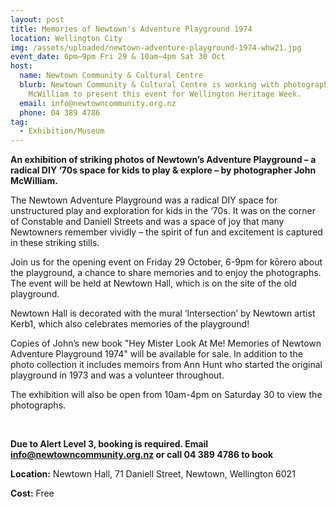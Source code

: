 ```yaml
---
layout: post
title: Memories of Newtown's Adventure Playground 1974
location: Wellington City
img: /assets/uploaded/newtown-adventure-playground-1974-whw21.jpg
event_date: 6pm–9pm Fri 29 & 10am–4pm Sat 30 Oct
host:
  name: Newtown Community & Cultural Centre
  blurb: Newtown Community & Cultural Centre is working with photographer John
    McWilliam to present this event for Wellington Heritage Week.
  email: info@newtowncommunity.org.nz
  phone: 04 389 4786
tag:
  - Exhibition/Museum
---
```

**An exhibition of striking photos of Newtown’s Adventure Playground – a radical DIY ‘70s space for kids to play & explore – by photographer John McWilliam.** 

The Newtown Adventure Playground was a radical DIY space for unstructured play and exploration for kids in the ‘70s. It was on the corner of Constable and Daniell Streets and was a space of joy that many Newtowners remember vividly – the spirit of fun and excitement is captured in these striking stills. 

Join us for the opening event on Friday 29 October, 6-9pm for kōrero about the playground, a chance to share memories and to enjoy the photographs. The event will be held at Newtown Hall, which is on the site of the old playground. 

Newtown Hall is decorated with the mural ‘Intersection’ by Newtown artist Kerb1, which also celebrates memories of the playground! 

Copies of John’s new book "Hey Mister Look At Me! Memories of Newtown Adventure Playground 1974" will be available for sale. In addition to the photo collection it includes memoirs from Ann Hunt who started the original playground in 1973 and was a volunteer throughout. 

The exhibition will also be open from 10am-4pm on Saturday 30 to view the photographs.

<br>

**Due to Alert Level 3, booking is required. Email [info@newtowncommunity.org.nz](mailto:info@newtowncommunity.org.nz) or call 04 389 4786 to book**

**Location:** Newtown Hall, 71 Daniell Street, Newtown, Wellington 6021

**Cost:** Free